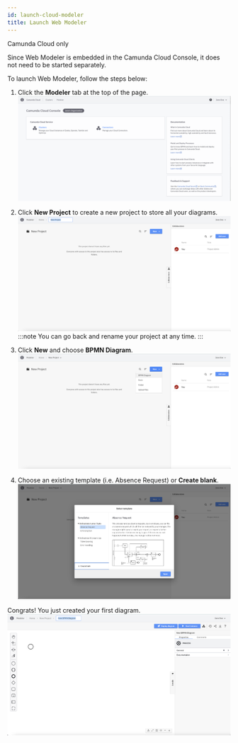 ```yaml
---
id: launch-cloud-modeler
title: Launch Web Modeler
---
```


<span class="badge badge--cloud">Camunda Cloud only</span>

Since Web Modeler is embedded in the Camunda Cloud Console, it does not need to be started separately.

To launch Web Modeler, follow the steps below:

1. Click the **Modeler** tab at the top of the page.
![cloud web modeler menu item](img/cloud-web-modeler-menu-item.png)

2. Click **New Project** to create a new project to store all your diagrams.
![web modeler empty home](img/web-modeler-new-user-new-project.png)
:::note
You can go back and rename your project at any time.
:::

3. Click **New** and choose **BPMN Diagram**.
![web modeler empty project](img/web-modeler-new-user-new-diagram-choose-bpmn.png)

4. Choose an existing template (i.e. Absence Request) or **Create blank**.
![web modeler new diagram modal](img/web-modeler-new-user-new-diagram-modal.png)

Congrats! You just created your first diagram.
![web modeler new diagram created](img/web-modeler-new-user-new-diagram.png)
